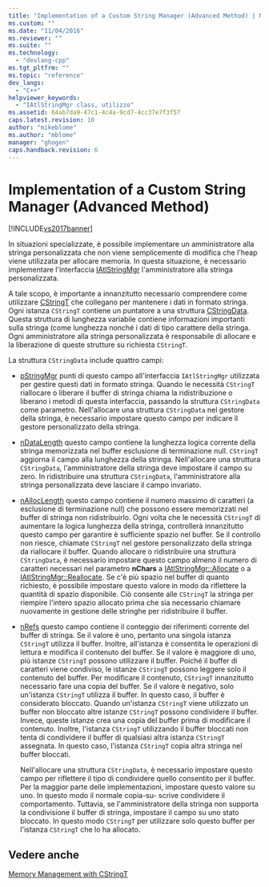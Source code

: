 ```yaml
---
title: "Implementation of a Custom String Manager (Advanced Method) | Microsoft Docs"
ms.custom: ""
ms.date: "11/04/2016"
ms.reviewer: ""
ms.suite: ""
ms.technology: 
  - "devlang-cpp"
ms.tgt_pltfrm: ""
ms.topic: "reference"
dev_langs: 
  - "C++"
helpviewer_keywords: 
  - "IAtlStringMgr class, utilizzo"
ms.assetid: 64ab7da9-47c1-4c4a-9cd7-4cc37e7f3f57
caps.latest.revision: 10
author: "mikeblome"
ms.author: "mblome"
manager: "ghogen"
caps.handback.revision: 6
---
```

# Implementation of a Custom String Manager (Advanced Method)
[!INCLUDE[vs2017banner](../assembler/inline/includes/vs2017banner.md)]

In situazioni specializzate, è possibile implementare un amministratore alla stringa personalizzata che non viene semplicemente di modifica che l'heap viene utilizzata per allocare memoria.  In questa situazione, è necessario implementare l'interfaccia [IAtlStringMgr](../atl-mfc-shared/reference/iatlstringmgr-class.md) l'amministratore alla stringa personalizzata.  
  
 A tale scopo, è importante a innanzitutto necessario comprendere come utilizzare [CStringT](../atl-mfc-shared/reference/cstringt-class.md) che collegano per mantenere i dati in formato stringa.  Ogni istanza `CStringT` contiene un puntatore a una struttura [CStringData](../atl-mfc-shared/reference/cstringdata-class.md).  Questa struttura di lunghezza variabile contiene informazioni importanti sulla stringa \(come lunghezza nonché i dati di tipo carattere della stringa.  Ogni amministratore alla stringa personalizzata è responsabile di allocare e la liberazione di queste strutture su richiesta `CStringT`.  
  
 La struttura `CStringData` include quattro campi:  
  
-   [pStringMgr](../Topic/CStringData::pStringMgr.md) punti di questo campo all'interfaccia `IAtlStringMgr` utilizzata per gestire questi dati in formato stringa.  Quando le necessità `CStringT` riallocare o liberare il buffer di stringa chiama la ridistribuzione o liberano i metodi di questa interfaccia, passando la struttura `CStringData` come parametro.  Nell'allocare una struttura `CStringData` nel gestore della stringa, è necessario impostare questo campo per indicare il gestore personalizzato della stringa.  
  
-   [nDataLength](../Topic/CStringData::nDataLength.md) questo campo contiene la lunghezza logica corrente della stringa memorizzata nel buffer esclusione di terminazione null.  `CStringT` aggiorna il campo alla lunghezza della stringa.  Nell'allocare una struttura `CStringData`, l'amministratore della stringa deve impostare il campo su zero.  In ridistribuire una struttura `CStringData`, l'amministratore alla stringa personalizzata deve lasciare il campo invariato.  
  
-   [nAllocLength](../Topic/CStringData::nAllocLength.md) questo campo contiene il numero massimo di caratteri \(a esclusione di terminazione null\) che possono essere memorizzati nel buffer di stringa non ridistribuirlo.  Ogni volta che le necessità `CStringT` di aumentare la logica lunghezza della stringa, controllerà innanzitutto questo campo per garantire è sufficiente spazio nel buffer.  Se il controllo non riesce, chiamate `CStringT` nel gestore personalizzato della stringa da riallocare il buffer.  Quando allocare o ridistribuire una struttura `CStringData`, è necessario impostare questo campo almeno il numero di caratteri necessari nel parametro **nChars** a [IAtlStringMgr::Allocate](../Topic/IAtlStringMgr::Allocate.md) o a [IAtlStringMgr::Reallocate](../Topic/IAtlStringMgr::Reallocate.md).  Se c'è più spazio nel buffer di quanto richiesto, è possibile impostare questo valore in modo da riflettere la quantità di spazio disponibile.  Ciò consente alle `CStringT` la stringa per riempire l'intero spazio allocato prima che sia necessario chiamare nuovamente in gestione delle stringhe per ridistribuire il buffer.  
  
-   [nRefs](../Topic/CStringData::nRefs.md) questo campo contiene il conteggio dei riferimenti corrente del buffer di stringa.  Se il valore è uno, pertanto una singola istanza `CStringT` utilizza il buffer.  Inoltre, all'istanza è consentita le operazioni di lettura e modifica il contenuto del buffer.  Se il valore è maggiore di uno, più istanze `CStringT` possono utilizzare il buffer.  Poiché il buffer di caratteri viene condiviso, le istanze `CStringT` possono leggere solo il contenuto del buffer.  Per modificare il contenuto, `CStringT` innanzitutto necessario fare una copia del buffer.  Se il valore è negativo, solo un'istanza `CStringT` utilizza il buffer.  In questo caso, il buffer è considerato bloccato.  Quando un'istanza `CStringT` viene utilizzato un buffer non bloccato altre istanze `CStringT` possono condividere il buffer.  Invece, queste istanze crea una copia del buffer prima di modificare il contenuto.  Inoltre, l'istanza `CStringT` utilizzando il buffer bloccati non tenta di condividere il buffer di qualsiasi altra istanza `CStringT` assegnata.  In questo caso, l'istanza `CStringT` copia altra stringa nel buffer bloccati.  
  
     Nell'allocare una struttura `CStringData`, è necessario impostare questo campo per riflettere il tipo di condividere quello consentito per il buffer.  Per la maggior parte delle implementazioni, impostare questo valore su uno.  In questo modo il normale copia\-su\- scrive condividere il comportamento.  Tuttavia, se l'amministratore della stringa non supporta la condivisione il buffer di stringa, impostare il campo su uno stato bloccato.  In questo modo `CStringT` per utilizzare solo questo buffer per l'istanza `CStringT` che lo ha allocato.  
  
## Vedere anche  
 [Memory Management with CStringT](../atl-mfc-shared/memory-management-with-cstringt.md)